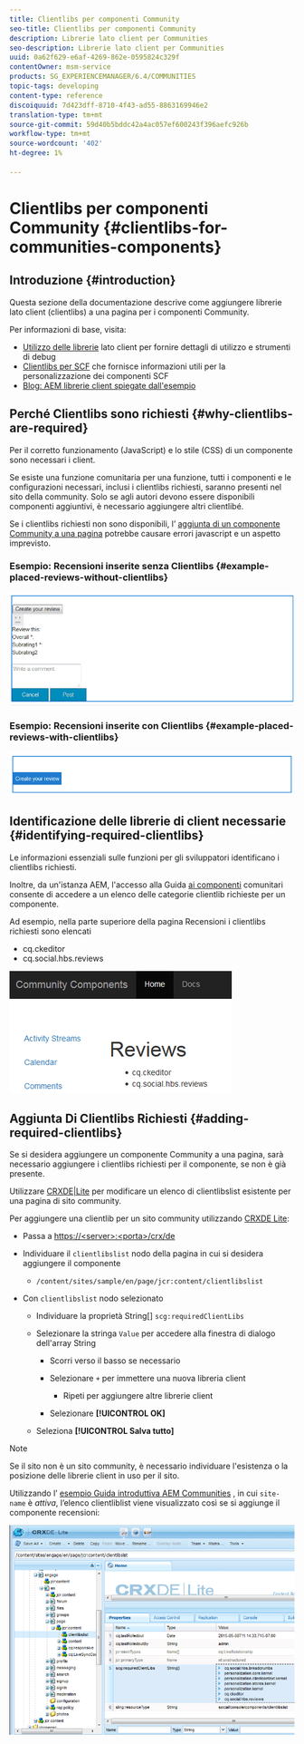 ```yaml
---
title: Clientlibs per componenti Community
seo-title: Clientlibs per componenti Community
description: Librerie lato client per Communities
seo-description: Librerie lato client per Communities
uuid: 0a62f629-e6af-4269-862e-0595824c329f
contentOwner: msm-service
products: SG_EXPERIENCEMANAGER/6.4/COMMUNITIES
topic-tags: developing
content-type: reference
discoiquuid: 7d423dff-8710-4f43-ad55-8863169946e2
translation-type: tm+mt
source-git-commit: 59d40b5bddc42a4ac057ef600243f396aefc926b
workflow-type: tm+mt
source-wordcount: '402'
ht-degree: 1%

---
```



# Clientlibs per componenti Community {#clientlibs-for-communities-components}

## Introduzione {#introduction}

Questa sezione della documentazione descrive come aggiungere librerie lato client (clientlibs) a una pagina per i componenti Community.

Per informazioni di base, visita:

* [Utilizzo delle librerie](../../help/sites-developing/clientlibs.md) lato client per fornire dettagli di utilizzo e strumenti di debug
* [Clientlibs per SCF](client-customize.md#clientlibs) che fornisce informazioni utili per la personalizzazione dei componenti SCF
* [Blog: AEM librerie client spiegate dall&#39;esempio](https://blogs.adobe.com/experiencedelivers/experience-management/clientlibs-explained-example/)

## Perché Clientlibs sono richiesti {#why-clientlibs-are-required}

Per il corretto funzionamento (JavaScript) e lo stile (CSS) di un componente sono necessari i client.

Se esiste una funzione [](functions.md) comunitaria per una funzione, tutti i componenti e le configurazioni necessari, inclusi i clientlibs richiesti, saranno presenti nel sito della community. Solo se agli autori devono essere disponibili componenti aggiuntivi, è necessario aggiungere altri clientlibé.

Se i clientlibs richiesti non sono disponibili, l’ [aggiunta di un componente Community a una pagina](author-communities.md) potrebbe causare errori javascript e un aspetto imprevisto.

### Esempio: Recensioni inserite senza Clientlibs {#example-placed-reviews-without-clientlibs}

![chlimage_1-244](assets/chlimage_1-244.png)

### Esempio: Recensioni inserite con Clientlibs {#example-placed-reviews-with-clientlibs}

![chlimage_1-245](assets/chlimage_1-245.png)

## Identificazione delle librerie di client necessarie {#identifying-required-clientlibs}

Le informazioni essenziali sulle funzioni per gli sviluppatori identificano i clientlibs richiesti.

Inoltre, da un&#39;istanza AEM, l&#39;accesso alla Guida [ai componenti](components-guide.md) comunitari consente di accedere a un elenco delle categorie clientlib richieste per un componente.

Ad esempio, nella parte superiore della pagina [](http://localhost:4502/content/community-components/en/reviews.html) Recensioni i clientlibs richiesti sono elencati

* cq.ckeditor
* cq.social.hbs.reviews

![chlimage_1-246](assets/chlimage_1-246.png)

## Aggiunta Di Clientlibs Richiesti {#adding-required-clientlibs}

Se si desidera aggiungere un componente Community a una pagina, sarà necessario aggiungere i clientlibs richiesti per il componente, se non è già presente.

Utilizzare [CRXDE|Lite](#using-crxde-lite) per modificare un elenco di clientlibslist esistente per una pagina di sito community.

Per aggiungere una clientlib per un sito community utilizzando [CRXDE Lite](../../help/sites-developing/developing-with-crxde-lite.md):

* Passa a [https://&lt;server>:&lt;porta>/crx/de](http://localhost:4502/crx/de)
* Individuare il `clientlibslist` nodo della pagina in cui si desidera aggiungere il componente

   * `/content/sites/sample/en/page/jcr:content/clientlibslist`

* Con `clientlibslist` nodo selezionato

   * Individuare la proprietà String[] `scg:requiredClientLibs`
   * Selezionare la stringa `Value` per accedere alla finestra di dialogo dell&#39;array String

      * Scorri verso il basso se necessario
      * Selezionare `+` per immettere una nuova libreria client

         * Ripeti per aggiungere altre librerie client
      * Selezionare **[!UICONTROL OK]**
   * Seleziona **[!UICONTROL Salva tutto]**



>[!NOTE]
>
>Se il sito non è un sito community, è necessario individuare l&#39;esistenza o la posizione delle librerie client in uso per il sito.

Utilizzando l’ [esempio Guida introduttiva  AEM Communities](getting-started.md) , in cui `site-name` è *attiva*, l’elenco clientliblist viene visualizzato così se si aggiunge il componente recensioni:

![chlimage_1-247](assets/chlimage_1-247.png)

